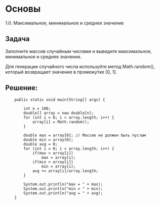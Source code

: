 # Основы

1.0. Максимальное, минимальное и среднее значение

Задача
--------
Заполните массив случайным числами и выведите максимальное, минимальное и среднее значение.

Для генерации случайного числа используйте метод Math.random(), который возвращает значение в промежутке [0, 1].


Решение:
--------

        public static void main(String[] args) {

            int n = 100;
            double[] array = new double[n];
            for (int i = 0; i < array.length; i++) {
                array[i] = Math.random();
            }

            double max = array[0]; // Массив не должен быть пустым
            double min = array[0];
            double avg = 0;
            for (int i = 0; i < array.length; i++) {
                if(max < array[i])
                    max = array[i];
                if(min > array[i])
                    min = array[i];
                avg += array[i]/array.length;
            }

            System.out.println("max = " + max);
            System.out.println("min = " + min);
            System.out.println("avg = " + avg);
        }




